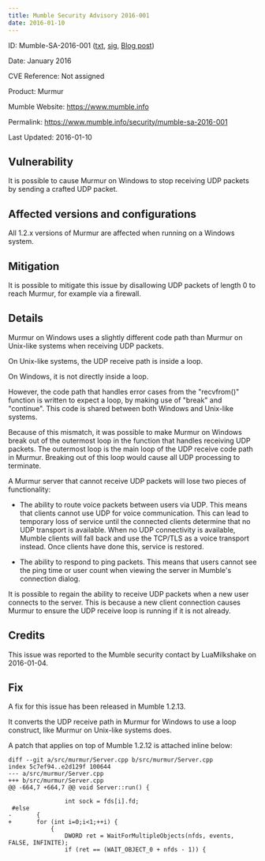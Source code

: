 ```yaml
---
title: Mumble Security Advisory 2016-001
date: 2016-01-10
---
```


ID:              Mumble-SA-2016-001 ([txt](../Mumble-SA-2016-001.txt), [sig](../Mumble-SA-2016-001.txt.sig), [Blog post](/blog/mumble-1.2.13/))

Date:            January 2016

CVE Reference:   Not assigned

Product:         Murmur

Mumble Website:  https://www.mumble.info

Permalink:       https://www.mumble.info/security/mumble-sa-2016-001

Last Updated:    2016-01-10

## Vulnerability

It is possible to cause Murmur on Windows to stop receiving UDP packets by sending a crafted UDP packet.

## Affected versions and configurations
All 1.2.x versions of Murmur are affected when running on a Windows system.

## Mitigation
It is possible to mitigate this issue by disallowing UDP packets of length 0 to reach Murmur, for example via a firewall.

## Details

Murmur on Windows uses a slightly different code path than Murmur on Unix-like systems when receiving UDP packets.

On Unix-like systems, the UDP receive path is inside a loop.

On Windows, it is not directly inside a loop.

However, the code path that handles error cases from the "recvfrom()" function is written to expect a loop, by making use of "break" and "continue". This code is shared between both Windows and Unix-like systems.

Because of this mismatch, it was possible to make Murmur on Windows break out of the outermost loop in the function that handles receiving UDP packets. The outermost loop is the main loop of the UDP receive code path in Murmur. Breaking out of this loop would cause all UDP processing to terminate.

A Murmur server that cannot receive UDP packets will lose two pieces of functionality:

- The ability to route voice packets between users via UDP. This means that clients cannot use UDP for voice communication. This can lead to temporary loss of service until the connected clients determine that no UDP transport is available. When no UDP connectivity is available, Mumble clients will fall back and use the TCP/TLS as a voice transport instead. Once clients have done this, service is restored.

- The ability to respond to ping packets.
  This means that users cannot see the ping time or user count when viewing the server in Mumble's connection dialog.

It is possible to regain the ability to receive UDP packets when a new user connects to the server. This is because a new client connection causes Murmur to ensure the UDP receive loop is running if it is not already.

## Credits

This issue was reported to the Mumble security contact by LuaMilkshake on 2016-01-04.

## Fix

A fix for this issue has been released in Mumble 1.2.13.

It converts the UDP receive path in Murmur for Windows to use a loop construct, like Murmur on Unix-like systems does.

A patch that applies on top of Mumble 1.2.12 is attached inline below:

```
diff --git a/src/murmur/Server.cpp b/src/murmur/Server.cpp
index 5c7ef94..e2d129f 100644
--- a/src/murmur/Server.cpp
+++ b/src/murmur/Server.cpp
@@ -664,7 +664,7 @@ void Server::run() {

 				int sock = fds[i].fd;
 #else
-		{
+		for (int i=0;i<1;++i) {
 			{
 				DWORD ret = WaitForMultipleObjects(nfds, events, FALSE, INFINITE);
 				if (ret == (WAIT_OBJECT_0 + nfds - 1)) {
```
